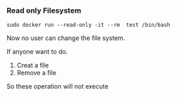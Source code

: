 ### Read only Filesystem

`sudo docker run --read-only -it --rm  test /bin/bash`

Now no user can change the file system.

If anyone want to do.
1. Creat a file
2. Remove a file

So these operation will not execute
